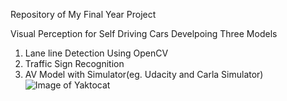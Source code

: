 
Repository of My Final Year Project


Visual Perception for Self Driving Cars
Develpoing Three Models
1) Lane line Detection Using OpenCV
2) Traffic Sign Recognition
3) AV Model with Simulator(eg. Udacity and Carla Simulator)
![Image of Yaktocat](https://octodex.github.com/images/yaktocat.png)
